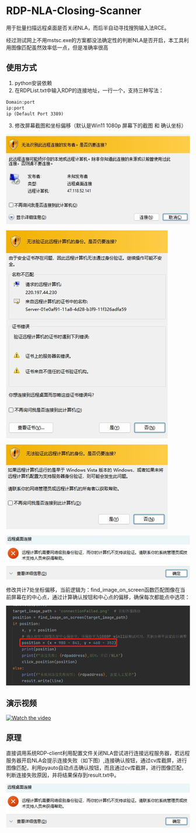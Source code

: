 # RDP-NLA-Closing-Scanner

用于批量扫描远程桌面是否关闭NLA，而后半自动寻找搜狗输入法RCE。

经过测试网上不用mstsc.exe的方案都没法确定性的判断NLA是否开启，本工具利用图像匹配虽然效率低一点，但是准确率很高



## 使用方式

1. python安装依赖
2. 在RDPList.txt中输入RDP的连接地址，一行一个，支持三种写法：

```
Domain:port
ip:port
ip (Default Port 3389)
```

3. 修改屏幕截图和坐标偏移（默认是Win11 1080p 屏幕下的截图 和 确认坐标）

![confirmConnection](README.assets/confirmConnection.png)

![oldVersionConfirm](README.assets/certConfirm.png)

![oldVersionConfirm](README.assets/oldVersionConfirm.png)

![connectionFailed](README.assets/connectionFailed.png)

修改共计7处坐标偏移，当前逻辑为：find_image_on_screen函数匹配图像在当前屏幕在的中心点，通过计算确认按钮和中心点的偏移，确保每次都能点中选项：

![image-20240803135642091](README.assets/image-20240803135642091.png)



## 演示视频

[![Watch the video](http://aaaaa.133.w21.net/vedio.png)](http://aaaaa.133.w21.net/showvedio.mp4)

## 原理

直接调用系统RDP-client利用配置文件关闭NLA尝试进行连接远程服务器，若远程服务器开启NLA会提示连接失败（如下图）,连接确认按钮，通过cv库截屏，进行图像匹配，利用pyauto自动点击确认按钮，而且通过cv库截屏，进行图像匹配，判断连接失败原因，并将结果保存到result.txt中。

![connectionFailed](./connectionFailed.png)